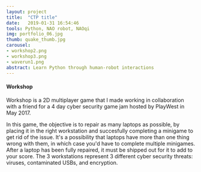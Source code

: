 ```yaml
---
layout: project
title:  "CTP title"
date:   2019-01-31 16:54:46
tools: Python, NAO robot, NAOqi
img: portfolio_06.jpg
thumb: quake_thumb.jpg
carousel:
- workshop2.png
- workshop3.png
- waverun1.png
abstract: Learn Python through human-robot interactions
---
```

#### Workshop
Workshop is a 2D multiplayer game that I made working in collaboration with a friend for a 4 day cyber security game jam hosted by PlayWest in May 2017.

In this game, the objective is to repair as many laptops as possible, by placing it in the right workstation and succesfully completing a minigame to get rid of the issue. It's a possibility that laptops have more than one thing wrong with them, in which case you'd have to complete multiple minigames.
After a laptop has been fully repaired, it must be shipped out for it to add to your score.
The 3 workstations represent 3 different cyber security threats: viruses, contaminated USBs, and encryption.
